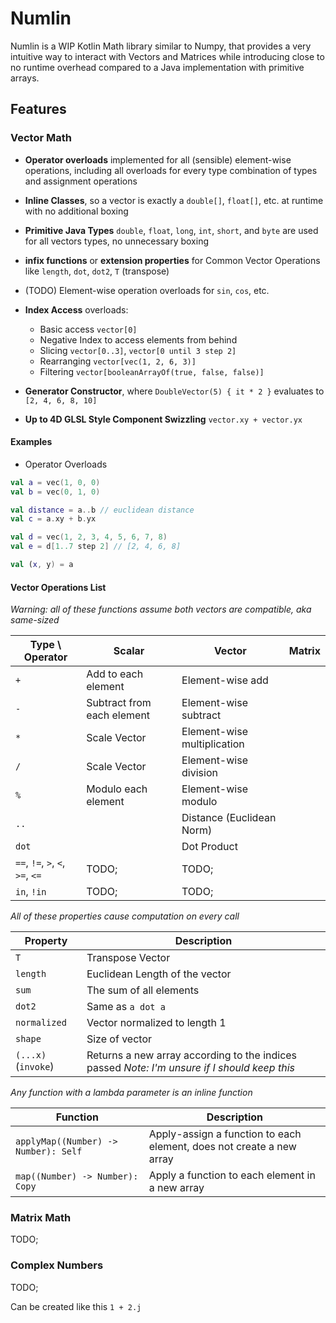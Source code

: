 # Numlin

Numlin is a WIP Kotlin Math library similar to Numpy, that provides a very intuitive way
to interact with Vectors and Matrices while introducing close to no runtime overhead compared
to a Java implementation with primitive arrays.

## Features

### Vector Math

* **Operator overloads** implemented for all (sensible) element-wise operations, including all overloads for every type
combination of types and assignment operations
  
* **Inline Classes**, so a vector is exactly a `double[]`, `float[]`, etc. at runtime with no additional boxing

* **Primitive Java Types** `double`, `float`, `long`, `int`, `short`, and `byte`
  are used for all vectors types, no unnecessary boxing

* **infix functions** or **extension properties** for Common Vector Operations like
  `length`, `dot`, `dot2`, `T` (transpose)

* (TODO) Element-wise operation overloads for `sin`, `cos`, etc.

* **Index Access** overloads:
  * Basic access `vector[0]`
  * Negative Index to access elements from behind    
  * Slicing `vector[0..3]`, `vector[0 until 3 step 2]`
  * Rearranging `vector[vec(1, 2, 6, 3)]`
  * Filtering `vector[booleanArrayOf(true, false, false)]`

* **Generator Constructor**, where `DoubleVector(5) { it * 2 }` evaluates to `[2, 4, 6, 8, 10]`

* **Up to 4D GLSL Style Component Swizzling** `vector.xy + vector.yx`

#### Examples

* Operator Overloads
```kotlin
val a = vec(1, 0, 0)
val b = vec(0, 1, 0)

val distance = a..b // euclidean distance
val c = a.xy + b.yx

val d = vec(1, 2, 3, 4, 5, 6, 7, 8)
val e = d[1..7 step 2] // [2, 4, 6, 8]

val (x, y) = a
```

#### Vector Operations List

*Warning: all of these functions assume both vectors are compatible, aka same-sized*

| Type \ Operator  |  Scalar | Vector | Matrix |
| --------- | ------------ | ------- | ----- |
| `+` |  Add to each element  | Element-wise add |  |
| `-` |  Subtract from each element  | Element-wise subtract | |
| `*` |  Scale Vector  | Element-wise multiplication | |
| `/` |  Scale Vector  | Element-wise division | |
| `%` |  Modulo each element | Element-wise modulo | |
| `..` |   | Distance (Euclidean Norm) | |
| `dot` |   | Dot Product | |
| `==`, `!=`, `>`, `<`, `>=`, `<=` | TODO; | TODO; | |
| `in`, `!in` | TODO; | TODO; |

*All of these properties cause computation on every call*

| Property | Description |
| ----- | ----- |
| `T` | Transpose Vector |
| `length` | Euclidean Length of the vector |
| `sum` | The sum of all elements |
| `dot2` | Same as `a dot a` |
| `normalized` | Vector normalized to length 1 |
| `shape` | Size of vector |
| `(...x)` (`invoke`) | Returns a new array according to the indices passed *Note: I'm unsure if I should keep this* |

*Any function with a lambda parameter is an inline function*

| Function | Description |
| ----- | ---- |
| `applyMap((Number) -> Number): Self` | Apply-assign a function to each element, does not create a new array |
| `map((Number) -> Number): Copy` | Apply a function to each element in a new array |

### Matrix Math

TODO;

### Complex Numbers

TODO;

Can be created like this `1 + 2.j`
